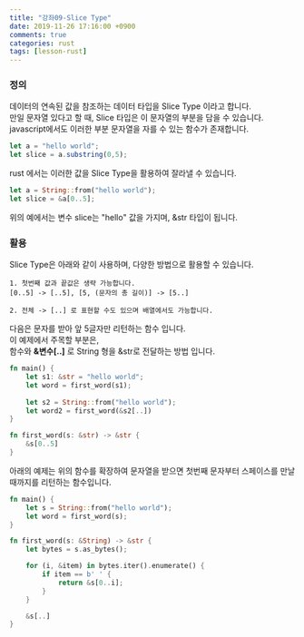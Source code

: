```yaml
---
title: "강좌09-Slice Type"
date: 2019-11-26 17:16:00 +0900
comments: true
categories: rust
tags: [lesson-rust]
---
```



### 정의

데이터의 연속된 값을 참조하는 데이터 타입을 Slice Type 이라고 합니다.<br>
만일 문자열 있다고 할 때, Slice 타입은 이 문자열의 부분을 담을 수 있습니다.<br>
javascript에서도 이러한 부분 문자열을 자를 수 있는 함수가 존재합니다.

```javascript
let a = "hello world";
let slice = a.substring(0,5);
```

rust 에서는 이러한 값을 Slice Type을 활용하여 잘라낼 수 있습니다.


```rust
let a = String::from("hello world");
let slice = &a[0..5];
```
위의 예에서는 변수 slice는 "hello" 값을 가지며, &str 타입이 됩니다.<br>


### 활용

Slice Type은 아래와 같이 사용하며, 다양한 방법으로 활용할 수 있습니다.

```
1. 첫번째 값과 끝값은 생략 가능합니다.
[0..5] -> [..5], [5, (문자의 총 길이)] -> [5..]

2. 전체 -> [..] 로 표현할 수도 있으며 배열에서도 가능합니다.
```


다음은 문자를 받아 앞 5글자만 리턴하는 함수 입니다.<br>
이 예제에서 주목할 부분은,<br>
 함수와 <strong>&변수[..]</strong> 로 String 형을 &str로 전달하는 방법 입니다.

```rust
fn main() {
    let s1: &str = "hello world";
    let word = first_word(s1);
    
    let s2 = String::from("hello world");
    let word2 = first_word(&s2[..])
}

fn first_word(s: &str) -> &str {
    &s[0..5]
}
```

아래의 예제는 위의 함수를 확장하여 문자열을 받으면 첫번째 문자부터 스페이스를 만날 때까지를 리턴하는 함수입니다.


```rust
fn main() {
    let s = String::from("hello world");
    let word = first_word(s);
}

fn first_word(s: &String) -> &str {
    let bytes = s.as_bytes();

    for (i, &item) in bytes.iter().enumerate() {
        if item == b' ' {
            return &s[0..i];
        }
    }

    &s[..]
}
```



